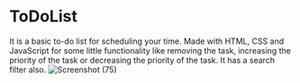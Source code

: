 # ToDoList
It is a basic to-do list for scheduling your time. Made with HTML, CSS and JavaScript for some little functionality like removing the task, increasing the priority of the task or decreasing the priority of the task. It has a search filter also.
![Screenshot (75)](https://user-images.githubusercontent.com/31370134/64762606-1656b700-d55c-11e9-8ea3-fcb60599afb6.png)
